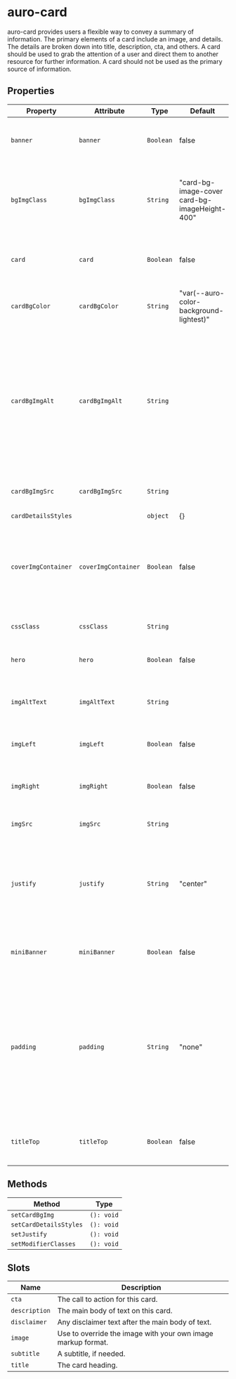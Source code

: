 # auro-card

auro-card provides users a flexible way to convey a summary of information. The primary elements of a card include an
image, and details. The details are broken down into title, description, cta, and others. A card should be used to
grab the attention of a user and direct them to another resource for further information.  A card should not be used
as the primary source of information.

## Properties

| Property            | Attribute           | Type      | Default                                       | Description                                      |
|---------------------|---------------------|-----------|-----------------------------------------------|--------------------------------------------------|
| `banner`            | `banner`            | `Boolean` | false                                         | Indicates whether to force the card into "banner" mode (horizontal) at all breakpoints. |
| `bgImgClass`        | `bgImgClass`        | `String`  | "card-bg-image-cover card-bg-imageHeight-400" | A space-separates list of class names to be applied to the element with a<br />background image.  Only relevant when isBackgroundImage is true. |
| `card`              | `card`              | `Boolean` | false                                         | Indicates whether to force the card into "card" mode (vertical) at all breakpoints. |
| `cardBgColor`       | `cardBgColor`       | `String`  | "var(--auro-color-background-lightest)"       | Indicates a background color that spans the breadth of the component. |
| `cardBgImgAlt`      | `cardBgImgAlt`      | `String`  |                                               | If set, will serve as alt text for a full component background image.  Usage of this<br />property is only advised if the corresponding background image is considered relevant to the semantics of the page.<br />That is, if the image is not merely decorative. |
| `cardBgImgSrc`      | `cardBgImgSrc`      | `String`  |                                               | A background image that spans the breadth of the component. |
| `cardDetailsStyles` |                     | `object`  | {}                                            |                                                  |
| `coverImgContainer` | `coverImgContainer` | `Boolean` | false                                         | Indicates if the primary image should completely cover the image panel at all<br />times. This is accomplished by setting the primary image as a background image. |
| `cssClass`          | `cssClass`          | `String`  |                                               | Applies designated CSS class to DOM element.     |
| `hero`              | `hero`              | `Boolean` | false                                         | Indicates whether to apply "hero" styling to the card or banner. |
| `imgAltText`        | `imgAltText`        | `String`  |                                               | Alt text for the given image.  If background image, this text is used as aria-label. |
| `imgLeft`           | `imgLeft`           | `Boolean` | false                                         | Indicates whether the image panel prefers the left side when applicable. |
| `imgRight`          | `imgRight`          | `Boolean` | false                                         | Indicates whether the image panel prefers the right side when applicable. |
| `imgSrc`            | `imgSrc`            | `String`  |                                               | A url (relative or absolute) for card image.     |
| `justify`           | `justify`           | `String`  | "center"                                      | Indicates the text alignment for the card details section. Acceptable values are 'left',<br />'right', and 'center'. If any other value is provided, it will be defaulted to 'center'. |
| `miniBanner`        | `miniBanner`        | `Boolean` | false                                         | Indicates whether to force the card into "mini banner" mode at all breakpoints. |
| `padding`           | `padding`           | `String`  | "none"                                        | Indicates padding around the details section of the card. This can be one of the following<br />tokens: 'sm', 'md', or 'lg'.  It can also be a standard CSS 4-tuple of spacing, e.g. "5px 10px 2px 10px", and<br />supports CSS variable, e.g. "var(--t-padding) var(--r-padding) var(--b-padding) 20px" |
| `titleTop`          | `titleTop`          | `Boolean` | false                                         | Indicates whether to position the title above the primary image when applicable. |

## Methods

| Method                 | Type       |
|------------------------|------------|
| `setCardBgImg`         | `(): void` |
| `setCardDetailsStyles` | `(): void` |
| `setJustify`           | `(): void` |
| `setModifierClasses`   | `(): void` |

## Slots

| Name          | Description                                      |
|---------------|--------------------------------------------------|
| `cta`         | The call to action for this card.                |
| `description` | The main body of text on this card.              |
| `disclaimer`  | Any disclaimer text after the main body of text. |
| `image`       | Use to override the image with your own image markup format. |
| `subtitle`    | A subtitle, if needed.                           |
| `title`       | The card heading.                                |

